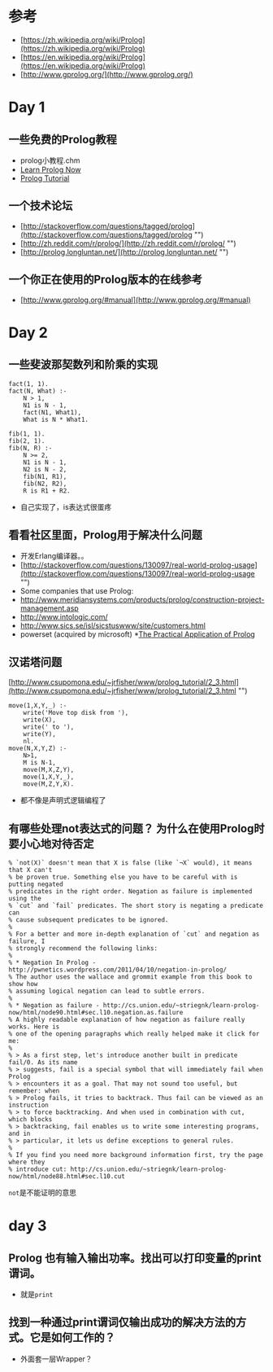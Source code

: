 # 参考 #
* [https://zh.wikipedia.org/wiki/Prolog](https://zh.wikipedia.org/wiki/Prolog)
* [https://en.wikipedia.org/wiki/Prolog](https://en.wikipedia.org/wiki/Prolog) 
* [http://www.gprolog.org/](http://www.gprolog.org/)

# Day 1 #

## 一些免费的Prolog教程 ##
* prolog小教程.chm
* [Learn Prolog Now](http://www.learnprolognow.org)
* [Prolog Tutorial](http://www.csupomona.edu/~jrfisher/www/prolog_tutorial/contents.html)

## 一个技术论坛 ##
* [http://stackoverflow.com/questions/tagged/prolog](http://stackoverflow.com/questions/tagged/prolog "")
*  [http://zh.reddit.com/r/prolog/](http://zh.reddit.com/r/prolog/ "")
* [http://prolog.longluntan.net/](http://prolog.longluntan.net/ "")

## 一个你正在使用的Prolog版本的在线参考 ##
* [http://www.gprolog.org/#manual](http://www.gprolog.org/#manual)


# Day 2 #

## 一些斐波那契数列和阶乘的实现
```
fact(1, 1).
fact(N, What) :-
    N > 1, 
    N1 is N - 1,
    fact(N1, What1),
    What is N * What1.
```
```
fib(1, 1).
fib(2, 1).
fib(N, R) :-
    N >= 2,
    N1 is N - 1,
    N2 is N - 2, 
    fib(N1, R1), 
    fib(N2, R2), 
    R is R1 + R2. 
```
* 自己实现了，is表达式很蛋疼

## 看看社区里面，Prolog用于解决什么问题
* 开发Erlang编译器。。
* [http://stackoverflow.com/questions/130097/real-world-prolog-usage](http://stackoverflow.com/questions/130097/real-world-prolog-usage "")
* Some companies that use Prolog:
 * http://www.meridiansystems.com/products/prolog/construction-project-management.asp
 * http://www.intologic.com/
 * http://www.sics.se/isl/sicstuswww/site/customers.html
 * powerset (acquired by microsoft)
*[The Practical Application of Prolog](http://www.drdobbs.com/parallel/the-practical-application-of-prolog/184405220 "")
## 汉诺塔问题
[http://www.csupomona.edu/~jrfisher/www/prolog_tutorial/2_3.html](http://www.csupomona.edu/~jrfisher/www/prolog_tutorial/2_3.html "")
```
move(1,X,Y,_) :-  
    write('Move top disk from '), 
    write(X), 
    write(' to '), 
    write(Y), 
    nl. 
move(N,X,Y,Z) :- 
    N>1, 
    M is N-1, 
    move(M,X,Z,Y), 
    move(1,X,Y,_), 
    move(M,Z,Y,X).  
```
* 都不像是声明式逻辑编程了

## 有哪些处理not表达式的问题？ 为什么在使用Prolog时要小心地对待否定
```
% `not(X)` doesn't mean that X is false (like `¬X` would), it means that X can't
% be proven true. Something else you have to be careful with is putting negated
% predicates in the right order. Negation as failure is implemented using the
% `cut` and `fail` predicates. The short story is negating a predicate can
% cause subsequent predicates to be ignored.
%
% For a better and more in-depth explanation of `cut` and negation as failure, I
% strongly recommend the following links:
%
% * Negation In Prolog - http://pwnetics.wordpress.com/2011/04/10/negation-in-prolog/
% The author uses the wallace and grommit example from this book to show how
% assuming logical negation can lead to subtle errors.
%
% * Negation as failure - http://cs.union.edu/~striegnk/learn-prolog-now/html/node90.html#sec.l10.negation.as.failure
% A highly readable explanation of how negation as failure really works. Here is
% one of the opening paragraphs which really helped make it click for me:
%
% > As a first step, let's introduce another built in predicate fail/0. As its name
% > suggests, fail is a special symbol that will immediately fail when Prolog
% > encounters it as a goal. That may not sound too useful, but remember: when
% > Prolog fails, it tries to backtrack. Thus fail can be viewed as an instruction
% > to force backtracking. And when used in combination with cut, which blocks
% > backtracking, fail enables us to write some interesting programs, and in
% > particular, it lets us define exceptions to general rules.   
%
% If you find you need more background information first, try the page where they
% introduce cut: http://cs.union.edu/~striegnk/learn-prolog-now/html/node88.html#sec.l10.cut
```
`not`是不能证明的意思

# day 3 #
## Prolog 也有输入输出功率。找出可以打印变量的print谓词。
 * 就是`print`

## 找到一种通过print谓词仅输出成功的解决方法的方式。它是如何工作的？
 * 外面套一层Wrapper？




